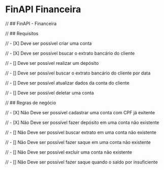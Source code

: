 # FinAPI Financeira

// ## FinAPI - Financeira

// ## Requisitos

// - [X] Deve ser possível criar uma conta

// - [X] Deve ser possível bsucar o extrato bancário do cliente

// - [] Deve ser possível realizar um depósito

// - [] Deve ser possível buscar o extrato bancário do cliente por data

// - [] Deve ser possível atualizar dados da conta do cliente

// - [] Deve ser possível deletar uma conta


// ## Regras de negócio

// - [X] Não Deve ser possível cadastrar uma conta com CPF já exitente

// - [X] Não Deve ser possível fazer depósito em uma conta não existente

// - [] Não Deve ser possível buscar extrato em uma conta não existente

// - [] Não Deve ser possível fazer saque em uma conta não existente

// - [] Não Deve ser possível excluir uma conta não existente

// - [] Não Deve ser possível fazer saque quando o saldo por insuficiente
